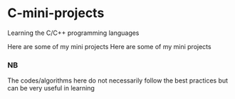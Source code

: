 # C-mini-projects
Learning the C/C++ programming languages


Here are some of my mini projects	Here are some of my mini projects


### NB
The codes/algorithms here do not necessarily follow the best practices but can be very useful in learning
